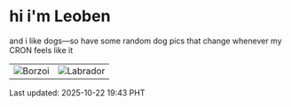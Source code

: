 # hi i'm Leoben

and i like dogs—so have some random dog pics that change whenever my CRON feels like it

|  |  |
|--------|----------|
| ![Borzoi](https://random-dog-vercel.vercel.app/api/random-borzoi?v=1761133435) | ![Labrador](https://random-dog-vercel.vercel.app/api/random-labrador?v=1761133435) |

Last updated: 2025-10-22 19:43 PHT
